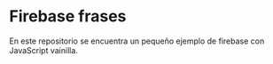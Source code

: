 # Firebase frases
En este repositorio se encuentra un pequeño ejemplo de firebase con JavaScript vainilla.
